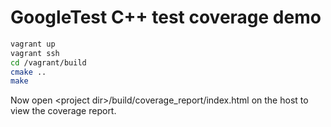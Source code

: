 # GoogleTest C++ test coverage demo

``` bash
vagrant up
vagrant ssh
cd /vagrant/build
cmake ..
make
```

Now open \<project dir\>/build/coverage_report/index.html on the host to view the coverage report.
